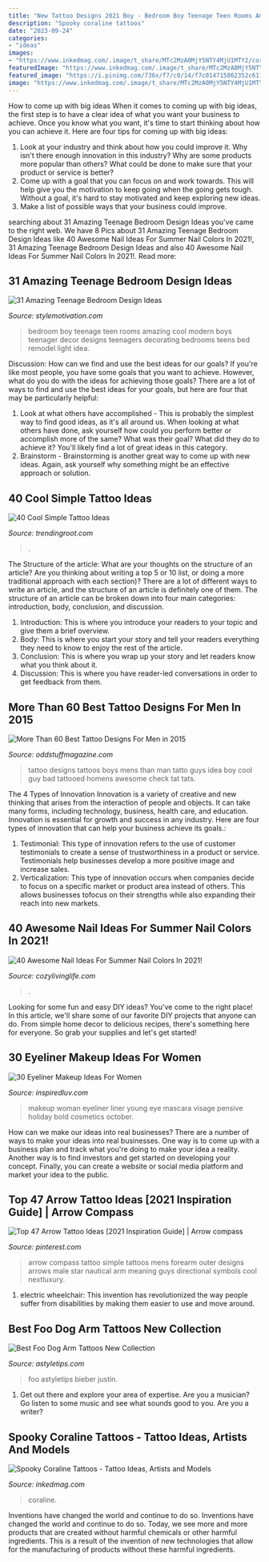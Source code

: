 ```yaml
---
title: "New Tattoo Designs 2021 Boy - Bedroom Boy Teenage Teen Rooms Amazing Cool Modern Boys Teenager Decor Designs Teenagers Decorating Bedrooms Teens Bed Remodel Light Idea"
description: "Spooky coraline tattoos"
date: "2023-09-24"
categories:
- "ideas"
images:
- "https://www.inkedmag.com/.image/t_share/MTc2MzA0MjY5NTY4MjU1MTY2/coraline.png"
featuredImage: "https://www.inkedmag.com/.image/t_share/MTc2MzA0MjY5NTY4MjU1MTY2/coraline.png"
featured_image: "https://i.pinimg.com/736x/f7/c0/14/f7c014715862352c61157f9aa61a27cf.jpg"
image: "https://www.inkedmag.com/.image/t_share/MTc2MzA0MjY5NTY4MjU1MTY2/coraline.png"
---
```



How to come up with big ideas
When it comes to coming up with big ideas, the first step is to have a clear idea of what you want your business to achieve. Once you know what you want, it's time to start thinking about how you can achieve it. Here are four tips for coming up with big ideas: 
1. Look at your industry and think about how you could improve it. Why isn't there enough innovation in this industry? Why are some products more popular than others? What could be done to make sure that your product or service is better?
2. Come up with a goal that you can focus on and work towards. This will help give you the motivation to keep going when the going gets tough. Without a goal, it's hard to stay motivated and keep exploring new ideas. 
3. Make a list of possible ways that your business could improve.

	

		
searching about 31 Amazing Teenage Bedroom Design Ideas you've came to the right web. We have 8 Pics about 31 Amazing Teenage Bedroom Design Ideas like 40 Awesome Nail Ideas For Summer Nail Colors In 2021!, 31 Amazing Teenage Bedroom Design Ideas and also 40 Awesome Nail Ideas For Summer Nail Colors In 2021!. Read more:
		
    
## 31 Amazing Teenage Bedroom Design Ideas

<img loading=lazy src="https://www.stylemotivation.com/wp-content/uploads/2013/10/32-Amazing-Teenage-Bedroom-Design-Ideas-24.jpg" onerror="this.onerror=null;this.src='https://tse2.mm.bing.net/th?id=OIP.rVK_4GD3S4wvT_ONCBlE6gHaJ4&amp;pid=15.1';" alt="31 Amazing Teenage Bedroom Design Ideas">

_Source: stylemotivation.com_

>bedroom boy teenage teen rooms amazing cool modern boys teenager decor designs teenagers decorating bedrooms teens bed remodel light idea. 

	

Discussion: How can we find and use the best ideas for our goals?
If you're like most people, you have some goals that you want to achieve. However, what do you do with the ideas for achieving those goals? 
There are a lot of ways to find and use the best ideas for your goals, but here are four that may be particularly helpful: 

1) Look at what others have accomplished - This is probably the simplest way to find good ideas, as it's all around us. When looking at what others have done, ask yourself how could you perform better or accomplish more of the same? What was their goal? What did they do to achieve it? You'll likely find a lot of great ideas in this category. 
2) Brainstorm - Brainstorming is another great way to come up with new ideas. Again, ask yourself why something might be an effective approach or solution.

    
## 40 Cool Simple Tattoo Ideas

<img loading=lazy src="http://www.trendingroot.com/wp-content/uploads/2018/11/Cool-Tattoo-Ideas-25.jpg" onerror="this.onerror=null;this.src='https://tse4.mm.bing.net/th?id=OIP.__VnrQqIb9aH43qkizaUcgHaJG&amp;pid=15.1';" alt="40 Cool Simple Tattoo Ideas">

_Source: trendingroot.com_

>. 

	

The Structure of the article: What are your thoughts on the structure of an article? Are you thinking about writing a top 5 or 10 list, or doing a more traditional approach with each section)?
There are a lot of different ways to write an article, and the structure of an article is definitely one of them. The structure of an article can be broken down into four main categories: introduction, body, conclusion, and discussion. 
1) Introduction: This is where you introduce your readers to your topic and give them a brief overview. 
2) Body: This is where you start your story and tell your readers everything they need to know to enjoy the rest of the article.
3) Conclusion: This is where you wrap up your story and let readers know what you think about it. 
4) Discussion: This is where you have reader-led conversations in order to get feedback from them.

    
## More Than 60 Best Tattoo Designs For Men In 2015

<img loading=lazy src="http://oddstuffmagazine.com/wp-content/uploads/2013/09/Best-tattoo-designs-for-Men-9-552x800.jpg" onerror="this.onerror=null;this.src='https://tse2.mm.bing.net/th?id=OIP.LE8UUYb_N2QTyhS4PFvQWwHaKu&amp;pid=15.1';" alt="More Than 60 Best Tattoo Designs For Men in 2015">

_Source: oddstuffmagazine.com_

>tattoo designs tattoos boys mens than man tatto guys idea boy cool guy bad tattooed homens awesome check tat tats. 

	

The 4 Types of Innovation
Innovation is a variety of creative and new thinking that arises from the interaction of people and objects. It can take many forms, including technology, business, health care, and education. Innovation is essential for growth and success in any industry. Here are four types of innovation that can help your business achieve its goals.: 
1. Testimonial: This type of innovation refers to the use of customer testimonials to create a sense of trustworthiness in a product or service. Testimonials help businesses develop a more positive image and increase sales. 
2. Verticalization: This type of innovation occurs when companies decide to focus on a specific market or product area instead of others. This allows businesses tofocus on their strengths while also expanding their reach into new markets. 

    
## 40 Awesome Nail Ideas For Summer Nail Colors In 2021!

<img loading=lazy src="https://cozylivinglife.com/wp-content/uploads/2021/05/7-2.jpg" onerror="this.onerror=null;this.src='https://tse2.mm.bing.net/th?id=OIP.IHZM-9TnvknLfhMSd94zuAHaLH&amp;pid=15.1';" alt="40 Awesome Nail Ideas For Summer Nail Colors In 2021!">

_Source: cozylivinglife.com_

>. 

	

Looking for some fun and easy DIY ideas? You've come to the right place! In this article, we'll share some of our favorite DIY projects that anyone can do. From simple home decor to delicious recipes, there's something here for everyone. So grab your supplies and let's get started!

    
## 30 Eyeliner Makeup Ideas For Women

<img loading=lazy src="http://www.inspiredluv.com/wp-content/uploads/2016/09/24-Eyeliner-Makeup-Ideas.jpg" onerror="this.onerror=null;this.src='https://tse4.mm.bing.net/th?id=OIP.ai4LmJArsYa0HKz33Cs4CwHaLk&amp;pid=15.1';" alt="30 Eyeliner Makeup Ideas For Women">

_Source: inspiredluv.com_

>makeup woman eyeliner liner young eye mascara visage pensive holiday bold cosmetics october. 

	

How can we make our ideas into real businesses?
There are a number of ways to make your ideas into real businesses. One way is to come up with a business plan and track what you're doing to make your idea a reality. Another way is to find investors and get started on developing your concept. Finally, you can create a website or social media platform and market your idea to the public.

    
## Top 47 Arrow Tattoo Ideas [2021 Inspiration Guide] | Arrow Compass

<img loading=lazy src="https://i.pinimg.com/736x/f7/c0/14/f7c014715862352c61157f9aa61a27cf.jpg" onerror="this.onerror=null;this.src='https://tse3.mm.bing.net/th?id=OIP.EYUHXMftQgsmCJJqrlhQNgHaHa&amp;pid=15.1';" alt="Top 47 Arrow Tattoo Ideas [2021 Inspiration Guide] | Arrow compass">

_Source: pinterest.com_

>arrow compass tattoo simple tattoos mens forearm outer designs arrows male star nautical arm meaning guys directional symbols cool nextluxury. 

	

1) electric wheelchair: This invention has revolutionized the way people suffer from disabilities by making them easier to use and move around.

    
## Best Foo Dog Arm Tattoos New Collection

<img loading=lazy src="https://astyletips.com/wp-content/uploads/2019/01/foo-dog-tattoo-drawing.jpg?is-pending-load=1" onerror="this.onerror=null;this.src='https://tse2.mm.bing.net/th?id=OIP.gyRDOFu2tcNS1a-CcuM8SQHaQQ&amp;pid=15.1';" alt="Best Foo Dog Arm Tattoos New Collection">

_Source: astyletips.com_

>foo astyletips bieber justin. 

	

1. Get out there and explore your area of expertise. Are you a musician? Go listen to some music and see what sounds good to you. Are you a writer?

    
## Spooky Coraline Tattoos - Tattoo Ideas, Artists And Models

<img loading=lazy src="https://www.inkedmag.com/.image/t_share/MTc2MzA0MjY5NTY4MjU1MTY2/coraline.png" onerror="this.onerror=null;this.src='https://tse4.mm.bing.net/th?id=OIP.G7zUs9r_JPqQaf6dbK6Q6AHaD4&amp;pid=15.1';" alt="Spooky Coraline Tattoos - Tattoo Ideas, Artists and Models">

_Source: inkedmag.com_

>coraline. 

	

Inventions have changed the world and continue to do so.
Inventions have changed the world and continue to do so. Today, we see more and more products that are created without harmful chemicals or other harmful ingredients. This is a result of the invention of new technologies that allow for the manufacturing of products without these harmful ingredients.

